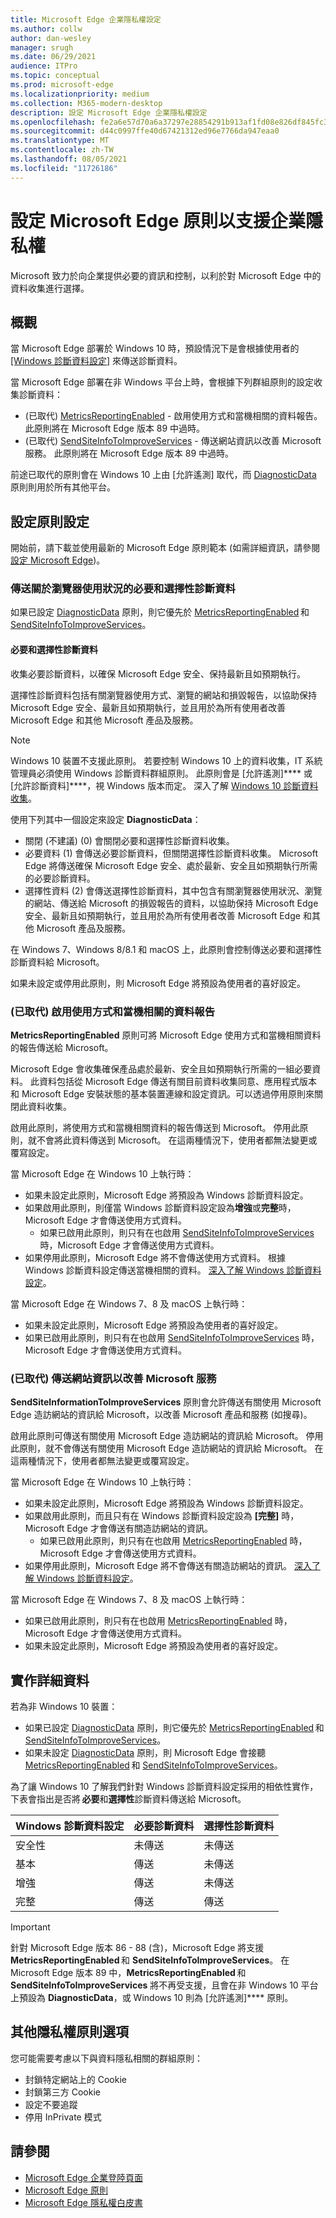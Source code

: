 ```yaml
---
title: Microsoft Edge 企業隱私權設定
ms.author: collw
author: dan-wesley
manager: srugh
ms.date: 06/29/2021
audience: ITPro
ms.topic: conceptual
ms.prod: microsoft-edge
ms.localizationpriority: medium
ms.collection: M365-modern-desktop
description: 設定 Microsoft Edge 企業隱私權設定
ms.openlocfilehash: fe2a6e57d70a6a37297e28854291b913af1fd08e826df845fc3572fecb09f07a
ms.sourcegitcommit: d44c0997ffe40d67421312ed96e7766da947eaa0
ms.translationtype: MT
ms.contentlocale: zh-TW
ms.lasthandoff: 08/05/2021
ms.locfileid: "11726186"
---
```

# <a name="configure-microsoft-edge-policies-to-support-enterprise-privacy"></a>設定 Microsoft Edge 原則以支援企業隱私權

Microsoft 致力於向企業提供必要的資訊和控制，以利於對 Microsoft Edge 中的資料收集進行選擇。

## <a name="overview"></a>概觀

當 Microsoft Edge 部署於 Windows 10 時，預設情況下是會根據使用者的 [[Windows 診斷資料設定]](/windows/privacy/configure-windows-diagnostic-data-in-your-organization) 來傳送診斷資料。

當 Microsoft Edge 部署在非 Windows 平台上時，會根據下列群組原則的設定收集診斷資料：

- (已取代) [MetricsReportingEnabled](./microsoft-edge-policies.md#metricsreportingenabled) - 啟用使用方式和當機相關的資料報告。 此原則將在 Microsoft Edge 版本 89 中過時。
- (已取代) [SendSiteInfoToImproveServices](./microsoft-edge-policies.md#sendsiteinfotoimproveservices) - 傳送網站資訊以改善 Microsoft 服務。 此原則將在 Microsoft Edge 版本 89 中過時。

前途已取代的原則會在 Windows 10 上由 [允許遙測][](/windows/privacy/configure-windows-diagnostic-data-in-your-organization) 取代，而 [DiagnosticData](./microsoft-edge-policies.md#diagnosticdata) 原則則用於所有其他平台。  

## <a name="configure-policy-settings"></a>設定原則設定

開始前，請下載並使用最新的 Microsoft Edge 原則範本 (如需詳細資訊，請參閱[設定 Microsoft Edge](configure-microsoft-edge.md))。

### <a name="send-required-and-optional-diagnostic-data-about-browser-usage"></a>傳送關於瀏覽器使用狀況的必要和選擇性診斷資料

如果已設定 [DiagnosticData](./microsoft-edge-policies.md#diagnosticdata) 原則，則它優先於 [MetricsReportingEnabled](./microsoft-edge-policies.md#metricsreportingenabled) 和 [SendSiteInfoToImproveServices](./microsoft-edge-policies.md#sendsiteinfotoimproveservices)。

#### <a name="required-and-optional-diagnostic-data"></a>必要和選擇性診斷資料

收集必要診斷資料，以確保 Microsoft Edge 安全、保持最新且如預期執行。

選擇性診斷資料包括有關瀏覽器使用方式、瀏覽的網站和損毀報告，以協助保持 Microsoft Edge 安全、最新且如預期執行，並且用於為所有使用者改善 Microsoft Edge 和其他 Microsoft 產品及服務。

> [!NOTE]
> Windows 10 裝置不支援此原則。 若要控制 Windows 10 上的資料收集，IT 系統管理員必須使用 Windows 診斷資料群組原則。 此原則會是 [允許遙測]**** 或 [允許診斷資料]****，視 Windows 版本而定。 深入了解 [Windows 10 診斷資料收集](/windows/privacy/configure-windows-diagnostic-data-in-your-organization)。

使用下列其中一個設定來設定 **DiagnosticData**：

- 關閉 (不建議) (0) 會關閉必要和選擇性診斷資料收集。 
- 必要資料 (1) 會傳送必要診斷資料，但關閉選擇性診斷資料收集。 Microsoft Edge 將傳送確保 Microsoft Edge 安全、處於最新、安全且如預期執行所需的必要診斷資料。 
- 選擇性資料 (2) 會傳送選擇性診斷資料，其中包含有關瀏覽器使用狀況、瀏覽的網站、傳送給 Microsoft 的損毀報告的資料，以協助保持 Microsoft Edge 安全、最新且如預期執行，並且用於為所有使用者改善 Microsoft Edge 和其他 Microsoft 產品及服務。

在 Windows 7、Windows 8/8.1 和 macOS 上，此原則會控制傳送必要和選擇性診斷資料給 Microsoft。

如果未設定或停用此原則，則 Microsoft Edge 將預設為使用者的喜好設定。

### <a name="deprecated-enable-usage-and-crash-related-data-reporting"></a>(已取代) 啟用使用方式和當機相關的資料報告

**MetricsReportingEnabled** 原則可將 Microsoft Edge 使用方式和當機相關資料的報告傳送給 Microsoft。

Microsoft Edge 會收集確保產品處於最新、安全且如預期執行所需的一組必要資料。 此資料包括從 Microsoft Edge 傳送有關目前資料收集同意、應用程式版本和 Microsoft Edge 安裝狀態的基本裝置連線和設定資訊。可以透過停用原則來關閉此資料收集。

啟用此原則，將使用方式和當機相關資料的報告傳送到 Microsoft。 停用此原則，就不會將此資料傳送到 Microsoft。 在這兩種情況下，使用者都無法變更或覆寫設定。

當 Microsoft Edge 在 Windows 10 上執行時：

- 如果未設定此原則，Microsoft Edge 將預設為 Windows 診斷資料設定。
- 如果啟用此原則，則僅當 Windows 診斷資料設定設為**增強**或**完整**時，Microsoft Edge 才會傳送使用方式資料。
  - 如果已啟用此原則，則只有在也啟用 [SendSiteInfoToImproveServices](./microsoft-edge-policies.md#sendsiteinfotoimproveservices) 時，Microsoft Edge 才會傳送使用方式資料。
- 如果停用此原則，Microsoft Edge 將不會傳送使用方式資料。 根據 Windows 診斷資料設定傳送當機相關的資料。 [深入了解 Windows 診斷資料設定](/windows/privacy/configure-windows-diagnostic-data-in-your-organization)。

當 Microsoft Edge 在 Windows 7、8 及 macOS 上執行時：

- 如果未設定此原則，Microsoft Edge 將預設為使用者的喜好設定。
-  如果已啟用此原則，則只有在也啟用 [SendSiteInfoToImproveServices](./microsoft-edge-policies.md#sendsiteinfotoimproveservices) 時，Microsoft Edge 才會傳送使用方式資料。

### <a name="deprecated-send-site-information-to-improve-microsoft-services"></a>(已取代) 傳送網站資訊以改善 Microsoft 服務

**SendSiteInformationToImproveServices** 原則會允許傳送有關使用 Microsoft Edge 造訪網站的資訊給 Microsoft，以改善 Microsoft 產品和服務 (如搜尋)。

啟用此原則可傳送有關使用 Microsoft Edge 造訪網站的資訊給 Microsoft。 停用此原則，就不會傳送有關使用 Microsoft Edge 造訪網站的資訊給 Microsoft。 在這兩種情況下，使用者都無法變更或覆寫設定。

當 Microsoft Edge 在 Windows 10 上執行時：

- 如果未設定此原則，Microsoft Edge 將預設為 Windows 診斷資料設定。
- 如果啟用此原則，而且只有在 Windows 診斷資料設定設為 **[完整]** 時，Microsoft Edge 才會傳送有關造訪網站的資訊。
  - 如果已啟用此原則，則只有在也啟用 [MetricsReportingEnabled](./microsoft-edge-policies.md#metricsreportingenabled) 時，Microsoft Edge 才會傳送使用方式資料。 
- 如果停用此原則，Microsoft Edge 將不會傳送有關造訪網站的資訊。 [深入了解 Windows 診斷資料設定](/windows/privacy/configure-windows-diagnostic-data-in-your-organization)。

當 Microsoft Edge 在 Windows 7、8 及 macOS 上執行時：

- 如果已啟用此原則，則只有在也啟用 [MetricsReportingEnabled](./microsoft-edge-policies.md#metricsreportingenabled) 時，Microsoft Edge 才會傳送使用方式資料。
- 如果未設定此原則，Microsoft Edge 將預設為使用者的喜好設定。

## <a name="implementation-details"></a>實作詳細資料

若為非 Windows 10 裝置： 
- 如果已設定 [DiagnosticData](./microsoft-edge-policies.md#diagnosticdata) 原則，則它優先於 [MetricsReportingEnabled](./microsoft-edge-policies.md#metricsreportingenabled) 和 [SendSiteInfoToImproveServices](./microsoft-edge-policies.md#sendsiteinfotoimproveservices)。 
- 如果未設定 [DiagnosticData](./microsoft-edge-policies.md#diagnosticdata) 原則，則 Microsoft Edge 會接聽 [MetricsReportingEnabled](./microsoft-edge-policies.md#metricsreportingenabled) 和 [SendSiteInfoToImproveServices](./microsoft-edge-policies.md#sendsiteinfotoimproveservices)。  

為了讓 Windows 10 了解我們針對 Windows 診斷資料設定採用的相依性實作，下表會指出是否將 **必要**和**選擇性**診斷資料傳送給 Microsoft。

| Windows 診斷資料設定 | 必要診斷資料  | 選擇性診斷資料 |
|---------------------------------|-----------------------------------------------|-----------------------------------------------------|
| 安全性                        | 未傳送                                      | 未傳送                                            |
| 基本                           | 傳送                                      | 未傳送                                            |
| 增強                        | 傳送                                          | 未傳送                                            |
| 完整                            | 傳送                                          | 傳送                                                |

> [!IMPORTANT]
> 針對 Microsoft Edge 版本 86 - 88 (含)，Microsoft Edge 將支援 **MetricsReportingEnabled** 和 **SendSiteInfoToImproveServices**。 在 Microsoft Edge 版本 89 中，**MetricsReportingEnabled** 和 **SendSiteInfoToImproveServices** 將不再受支援，且會在非 Windows 10 平台上預設為 **DiagnosticData**，或 Windows 10 則為 [允許遙測]**** 原則。

## <a name="additional-privacy-policy-options"></a>其他隱私權原則選項

您可能需要考慮以下與資料隱私相關的群組原則：

- 封鎖特定網站上的 Cookie
- 封鎖第三方 Cookie
- 設定不要追蹤
- 停用 InPrivate 模式

## <a name="see-also"></a>請參閱

- [Microsoft Edge 企業登陸頁面](https://aka.ms/EdgeEnterprise)
- [Microsoft Edge 原則](microsoft-edge-policies.md)
- [Microsoft Edge 隱私權白皮書](/microsoft-edge/privacy-whitepaper)